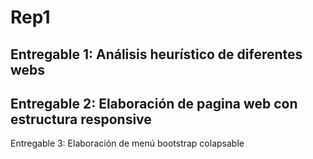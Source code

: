# Rep1

Entregable 1: Análisis heurístico de diferentes webs
-
Entregable 2: Elaboración de pagina web con estructura responsive
-
Entregable 3: Elaboración de menú bootstrap colapsable

